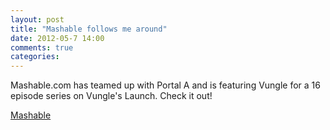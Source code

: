 ```yaml
---
layout: post
title: "Mashable follows me around"
date: 2012-05-7 14:00
comments: true
categories: 
---
```


Mashable.com has teamed up with Portal A and is featuring Vungle for a 16 episode series on Vungle's Launch. Check it out!

[Mashable](http://mashable.com/2012/05/07/vungle-behind-the-launch/)
